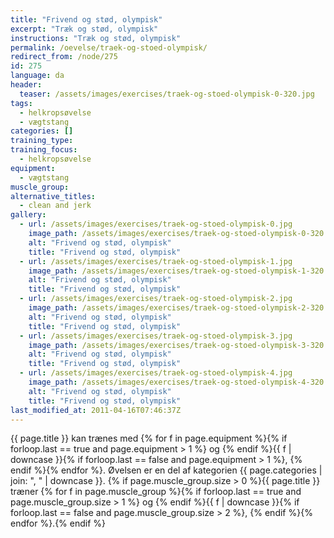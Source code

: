 ```yaml
---
title: "Frivend og stød, olympisk"
excerpt: "Træk og stød, olympisk"
instructions: "Træk og stød, olympisk"
permalink: /oevelse/traek-og-stoed-olympisk/
redirect_from: /node/275
id: 275
language: da
header:
  teaser: /assets/images/exercises/traek-og-stoed-olympisk-0-320.jpg
tags:
  - helkropsøvelse
  - vægtstang
categories: []
training_type:
training_focus:
  - helkropsøvelse
equipment:
  - vægtstang
muscle_group:
alternative_titles:
  - clean and jerk
gallery:
  - url: /assets/images/exercises/traek-og-stoed-olympisk-0.jpg
    image_path: /assets/images/exercises/traek-og-stoed-olympisk-0-320.jpg
    alt: "Frivend og stød, olympisk"
    title: "Frivend og stød, olympisk"
  - url: /assets/images/exercises/traek-og-stoed-olympisk-1.jpg
    image_path: /assets/images/exercises/traek-og-stoed-olympisk-1-320.jpg
    alt: "Frivend og stød, olympisk"
    title: "Frivend og stød, olympisk"
  - url: /assets/images/exercises/traek-og-stoed-olympisk-2.jpg
    image_path: /assets/images/exercises/traek-og-stoed-olympisk-2-320.jpg
    alt: "Frivend og stød, olympisk"
    title: "Frivend og stød, olympisk"
  - url: /assets/images/exercises/traek-og-stoed-olympisk-3.jpg
    image_path: /assets/images/exercises/traek-og-stoed-olympisk-3-320.jpg
    alt: "Frivend og stød, olympisk"
    title: "Frivend og stød, olympisk"
  - url: /assets/images/exercises/traek-og-stoed-olympisk-4.jpg
    image_path: /assets/images/exercises/traek-og-stoed-olympisk-4-320.jpg
    alt: "Frivend og stød, olympisk"
    title: "Frivend og stød, olympisk"
last_modified_at: 2011-04-16T07:46:37Z
---
```

{{ page.title }} kan trænes med {% for f in page.equipment %}{% if forloop.last == true and page.equipment > 1 %} og {% endif %}{{ f | downcase  }}{% if forloop.last == false and page.equipment > 1 %}, {% endif %}{% endfor %}. Øvelsen er en del af kategorien {{ page.categories | join: ", " | downcase }}. {% if page.muscle_group.size > 0 %}{{ page.title }} træner {% for f in page.muscle_group %}{% if forloop.last == true and page.muscle_group.size > 1 %} og {% endif %}{{ f | downcase }}{% if forloop.last == false and page.muscle_group.size > 2 %}, {% endif %}{% endfor %}.{% endif %}
